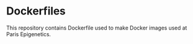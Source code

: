 Dockerfiles
===========

This repository contains Dockerfile used to make Docker images used at Paris Epigenetics.
